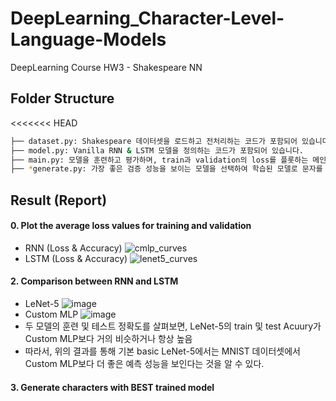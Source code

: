 # DeepLearning_Character-Level-Language-Models
DeepLearning Course HW3 - Shakespeare NN

## Folder Structure
<<<<<<< HEAD
```bash
├── dataset.py: Shakespeare 데이터셋을 로드하고 전처리하는 코드가 포함되어 있습니다.
├── model.py: Vanilla RNN & LSTM 모델을 정의하는 코드가 포함되어 있습니다.
├── main.py: 모델을 훈련하고 평가하며, train과 validation의 loss를 플롯하는 메인 코드가 포함되어 있습니다.
├── *generate.py: 가장 좋은 검증 성능을 보이는 모델을 선택하여 학습된 모델로 문자를 생성합니다. 
```

## Result (Report)
#### 0. Plot the average loss values for training and validation
- RNN (Loss & Accuracy)
![cmlp_curves](https://github.com/YewonMin/DeepLearning_Classification/assets/108216502/703bffeb-bd4b-48c7-9a33-d4f7492768c8)
- LSTM (Loss & Accuracy)
![lenet5_curves](https://github.com/YewonMin/DeepLearning_Classification/assets/108216502/e6e7b53e-8bc7-4746-93c5-5db74d5e4165)

#### 2. Comparison between RNN and LSTM
- LeNet-5
![image](https://github.com/YewonMin/DeepLearning_Classification/assets/108216502/1e8d7a1d-e4ce-4303-8ecf-8353716cade0)
- Custom MLP
![image](https://github.com/YewonMin/DeepLearning_Classification/assets/108216502/aaa67cf7-d61f-4214-a04e-d9ab12ebcbf5)
- 두 모델의 훈련 및 테스트 정확도를 살펴보면, LeNet-5의 train 및 test Acuury가 Custom MLP보다 거의 비슷하거나 항상 높음
- 따라서, 위의 결과를 통해 기본 basic LeNet-5에서는 MNIST 데이터셋에서 Custom MLP보다 더 좋은 예측 성능을 보인다는 것을 알 수 있다.

#### 3. Generate characters with BEST trained model

